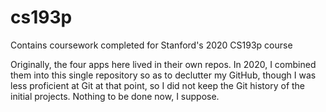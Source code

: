 # cs193p
Contains coursework completed for Stanford's 2020 CS193p course

Originally, the four apps here lived in their own repos. In 2020, I combined them into this single repository so as to declutter my GitHub, though I was less proficient at Git at that point, so I did not keep the Git history of the initial projects. Nothing to be done now, I suppose.
